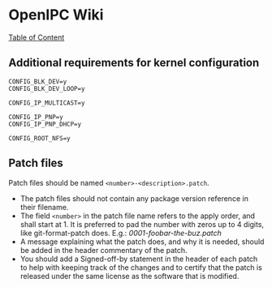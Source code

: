 # OpenIPC Wiki
[Table of Content](../index.md)

Additional requirements for kernel configuration
------------------------------------------------

```
CONFIG_BLK_DEV=y
CONFIG_BLK_DEV_LOOP=y

CONFIG_IP_MULTICAST=y

CONFIG_IP_PNP=y
CONFIG_IP_PNP_DHCP=y

CONFIG_ROOT_NFS=y
```

## Patch files

Patch files should be named `<number>-<description>.patch`.
- The patch files should not contain any package version reference in their filename.
- The field `<number>` in the patch file name refers to the apply order, and shall start at 1.
It is preferred to pad the number with zeros up to 4 digits, like git-format-patch does. E.g.: _0001-foobar-the-buz.patch_
- A message explaining what the patch does, and why it is needed, should be added in the header commentary of the patch.
- You should add a Signed-off-by statement in the header of each patch to help with keeping track of the changes and to certify that the patch is released under the same license as the software that is modified.
